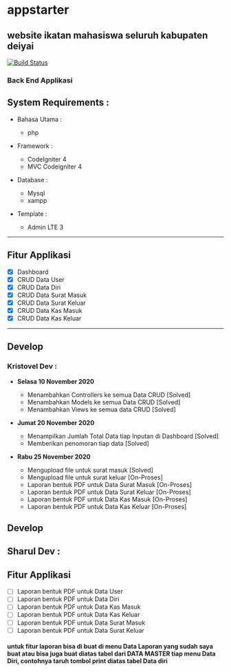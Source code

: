 # appstarter

## website ikatan mahasiswa seluruh kabupaten deiyai

[![Build Status](https://travis-ci.org/kristoveledoway/appstarter.svg?branch=main)](https://travis-ci.org/github/kristoveledoway/appstarter)

### Back End Applikasi

## System Requirements :

- Bahasa Utama :

  - php

- Framework :
  - CodeIgniter 4
  - MVC Codeigniter 4
- Database :

  - Mysql
  - xampp

- Template :
  - Admin LTE 3

---

## Fitur Applikasi

- [x] Dashboard
- [x] CRUD Data User
- [x] CRUD Data Diri
- [x] CRUD Data Surat Masuk
- [x] CRUD Data Surat Keluar
- [x] CRUD Data Kas Masuk
- [x] CRUD Data Kas Keluar

---

## Develop

### Kristovel Dev :

- **Selasa 10 November 2020**

  - Menambahkan Controllers ke semua Data CRUD [Solved]
  - Menambahkan Models ke semua Data CRUD [Solved]
  - Menambahkan Views ke semua data CRUD [Solved]

- **Jumat 20 November 2020**

  - Menampilkan Jumlah Total Data tiap Inputan di Dashboard [Solved]
  - Memberikan penomoran tiap data [Solved]

- **Rabu 25 November 2020**
  - Mengupload file untuk surat masuk [Solved]
  - Mengupload file untuk surat keluar [On-Proses]
  - Laporan bentuk PDF untuk Data Surat Masuk [On-Proses]
  - Laporan bentuk PDF untuk Data Surat Keluar [On-Proses]
  - Laporan bentuk PDF untuk Data Kas Masuk [On-Proses]
  - Laporan bentuk PDF untuk Data Kas Keluar [On-Proses]

## Develop

## Sharul Dev :

## Fitur Applikasi

- [ ] Laporan bentuk PDF untuk Data User
- [ ] Laporan bentuk PDF untuk Data Diri
- [ ] Laporan bentuk PDF untuk Data Kas Masuk
- [ ] Laporan bentuk PDF untuk Data Kas Keluar
- [ ] Laporan bentuk PDF untuk Data Surat Masuk
- [ ] Laporan bentuk PDF untuk Data Surat Keluar

#### untuk fitur laporan bisa di buat di menu Data Laporan yang sudah saya buat atau bisa juga buat diatas tabel dari DATA MASTER tiap menu Data Diri, contohnya taruh tombol print diatas tabel Data diri
